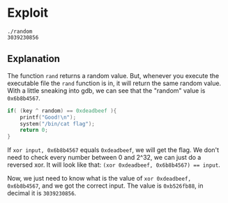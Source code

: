 # Exploit
```
./random
3039230856
```

## Explanation
The function `rand` returns a random value. But, whenever you execute the executable file the `rand` function is in, it will return the same random value.
With a little sneaking into gdb, we can see that the "random" value is `0x6b8b4567`.
```c
if( (key ^ random) == 0xdeadbeef ){
	printf("Good!\n");
	system("/bin/cat flag");
	return 0;
}
```
If `xor input, 0x6b8b4567` equals `0xdeadbeef`, we will get the flag.
We don't need to check every number between 0 and 2^32, we can just do a reversed xor. It will look like that: `(xor 0xdeadbeef, 0x6b8b4567) == input`.

Now, we just need to know what is the value of `xor 0xdeadbeef, 0x6b8b4567`, and we got the correct input.
The value is `0xb526fb88`, in decimal it is `3039230856`.
